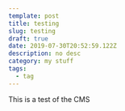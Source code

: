 ```yaml
---
template: post
title: testing
slug: testing
draft: true
date: 2019-07-30T20:52:59.122Z
description: no desc
category: my stuff
tags:
  - tag
---
```

This is a test of the CMS
